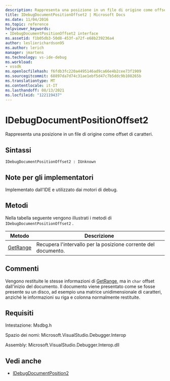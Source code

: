 ```yaml
---
description: Rappresenta una posizione in un file di origine come offset di caratteri.
title: IDebugDocumentPositionOffset2 | Microsoft Docs
ms.date: 11/04/2016
ms.topic: reference
helpviewer_keywords:
- IDebugDocumentPositionOffset2 interface
ms.assetid: f1b05db3-50d8-453f-a72f-e68b239236a4
author: leslierichardson95
ms.author: lerich
manager: jmartens
ms.technology: vs-ide-debug
ms.workload:
- vssdk
ms.openlocfilehash: f6fdb3fc220a4495146ad9ca66e4b2cee73f1909
ms.sourcegitcommit: 68897da7d74c31ae1ebf5d47c7b5ddc9b108265b
ms.translationtype: MT
ms.contentlocale: it-IT
ms.lasthandoff: 08/13/2021
ms.locfileid: "122119437"
---
```

# <a name="idebugdocumentpositionoffset2"></a>IDebugDocumentPositionOffset2
Rappresenta una posizione in un file di origine come offset di caratteri.

## <a name="syntax"></a>Sintassi

```
IDebugDocumentPositionOffset2 : IUnknown
```

## <a name="notes-for-implementers"></a>Note per gli implementatori
 Implementato dall'IDE e utilizzato dai motori di debug.

## <a name="methods"></a>Metodi
 Nella tabella seguente vengono illustrati i metodi di `IDebugDocumentPositionOffset2` .

|Metodo|Descrizione|
|------------|-----------------|
|[GetRange](../../../extensibility/debugger/reference/idebugdocumentpositionoffset2-getrange.md)|Recupera l'intervallo per la posizione corrente del documento.|

## <a name="remarks"></a>Commenti
 Vengono restituite le stesse informazioni di [GetRange,](../../../extensibility/debugger/reference/idebugdocumentposition2-getrange.md) ma in `char` offset dall'inizio del documento. Il documento viene presentato come se fosse presente su un disco, ad esempio una matrice unidimensionale di caratteri, anziché le informazioni su riga e colonna normalmente restituite.

## <a name="requirements"></a>Requisiti
 Intestazione: Msdbg.h

 Spazio dei nomi: Microsoft.VisualStudio.Debugger.Interop

 Assembly: Microsoft.VisualStudio.Debugger.Interop.dll

## <a name="see-also"></a>Vedi anche
- [IDebugDocumentPosition2](../../../extensibility/debugger/reference/idebugdocumentposition2.md)
